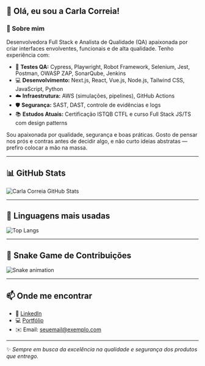 ## 👋 Olá, eu sou a Carla Correia!

### 💼 Sobre mim
Desenvolvedora Full Stack e Analista de Qualidade (QA) apaixonada por criar interfaces envolventes, funcionais e de alta qualidade. Tenho experiência com:

- 🧪 **Testes QA:** Cypress, Playwright, Robot Framework, Selenium, Jest, Postman, OWASP ZAP, SonarQube, Jenkins
- 💻 **Desenvolvimento:** Next.js, React, Vue.js, Node.js, Tailwind CSS, JavaScript, Python
- ☁️ **Infraestrutura:** AWS (simulações, pipelines), GitHub Actions
- 🛡️ **Segurança:** SAST, DAST, controle de evidências e logs
- 📚 **Estudos Atuais:** Certificação ISTQB CTFL e curso Full Stack JS/TS com design patterns

Sou apaixonada por qualidade, segurança e boas práticas. Gosto de pensar nos prós e contras antes de decidir algo, e não curto ideias abstratas — prefiro colocar a mão na massa.

---

## 📊 GitHub Stats

![Carla Correia GitHub Stats](https://github-readme-stats.vercel.app/api?username=Carlacorreia9&show_icons=true&theme=radical&rank_icon=github&include_all_commits=true&count_private=true&custom_title=Carla%20Correia%27s%20GitHub%20Stats)

---

## 📌 Linguagens mais usadas

![Top Langs](https://github-readme-stats.vercel.app/api/top-langs/?username=Carlacorreia9&layout=compact&theme=radical)

---

## 🐍 Snake Game de Contribuições

![Snake animation](https://github.com/Carlacorreia9/Carlacorreia9/blob/output/github-contribution-grid-snake.svg)

---

## 📫 Onde me encontrar

- 💼 [LinkedIn](https://www.linkedin.com/in/seu-usuario)
- 💻 [Portfólio](https://seuportfolio.dev)
- ✉️ Email: seuemail@exemplo.com

---

✨ _Sempre em busca da excelência na qualidade e segurança dos produtos que entrego._
